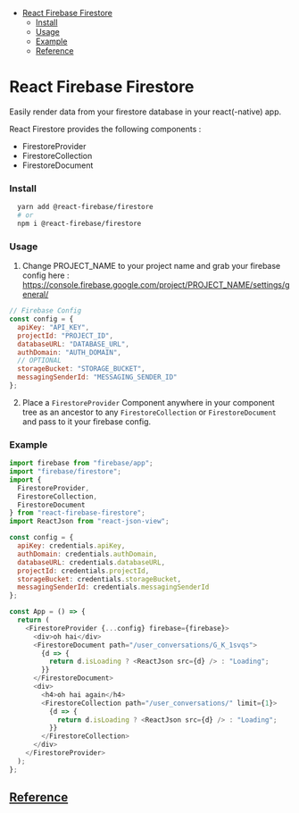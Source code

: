 - [React Firebase Firestore](#react-firebase-firestore)
    - [Install](#install)
    - [Usage](#usage)
    - [Example](#example)
  - [Reference](#reference)

# React Firebase Firestore

Easily render data from your firestore database in your react(-native) app.

React Firestore provides the following components :

- FirestoreProvider
- FirestoreCollection
- FirestoreDocument

### Install

```sh
  yarn add @react-firebase/firestore
  # or
  npm i @react-firebase/firestore
```

### Usage

1. Change PROJECT_NAME to your project name and grab your firebase config here :
   https://console.firebase.google.com/project/PROJECT_NAME/settings/general/

```javascript
// Firebase Config
const config = {
  apiKey: "API_KEY",
  projectId: "PROJECT_ID",
  databaseURL: "DATABASE_URL",
  authDomain: "AUTH_DOMAIN",
  // OPTIONAL
  storageBucket: "STORAGE_BUCKET",
  messagingSenderId: "MESSAGING_SENDER_ID"
};
```

2. Place a `FirestoreProvider` Component anywhere in your component tree as an ancestor to any `FirestoreCollection` or `FirestoreDocument` and pass to it your firebase config.

### Example

```javascript
import firebase from "firebase/app";
import "firebase/firestore";
import {
  FirestoreProvider,
  FirestoreCollection,
  FirestoreDocument
} from "react-firebase-firestore";
import ReactJson from "react-json-view";

const config = {
  apiKey: credentials.apiKey,
  authDomain: credentials.authDomain,
  databaseURL: credentials.databaseURL,
  projectId: credentials.projectId,
  storageBucket: credentials.storageBucket,
  messagingSenderId: credentials.messagingSenderId
};

const App = () => {
  return (
    <FirestoreProvider {...config} firebase={firebase}>
      <div>oh hai</div>
      <FirestoreDocument path="/user_conversations/G_K_1svqs">
        {d => {
          return d.isLoading ? <ReactJson src={d} /> : "Loading";
        }}
      </FirestoreDocument>
      <div>
        <h4>oh hai again</h4>
        <FirestoreCollection path="/user_conversations/" limit={1}>
          {d => {
            return d.isLoading ? <ReactJson src={d} /> : "Loading";
          }}
        </FirestoreCollection>
      </div>
    </FirestoreProvider>
  );
};
```

## [Reference](https://firebase.google.com/docs/firestore/)
